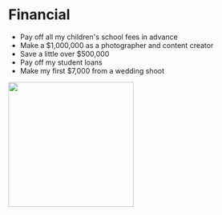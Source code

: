 # Financial
- Pay off all my children's school fees in advance
- Make a $1,000,000 as a photographer and content creator
- Save a little over $500,000
- Pay off my student loans
- Make my first $7,000 from a wedding shoot
<img src = "https://live.staticflickr.com/65535/51222549306_032b1afc3e_b.jpg" height ="250px">